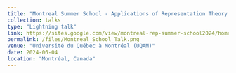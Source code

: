 ```yaml
---
title: "Montreal Summer School - Applications of Representation Theory in TDA & GIT"
collection: talks
type: "Lightning talk"
link: https://sites.google.com/view/montreal-rep-summer-school2024/home
permalink: /files/Montreal_School_Talk.png
venue: "Université du Québec à Montréal (UQAM)"
date: 2024-06-04
location: "Montréal, Canada"
---
```

